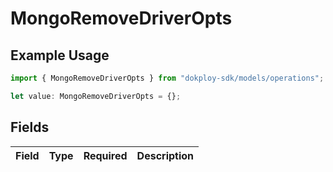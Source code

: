 # MongoRemoveDriverOpts

## Example Usage

```typescript
import { MongoRemoveDriverOpts } from "dokploy-sdk/models/operations";

let value: MongoRemoveDriverOpts = {};
```

## Fields

| Field       | Type        | Required    | Description |
| ----------- | ----------- | ----------- | ----------- |